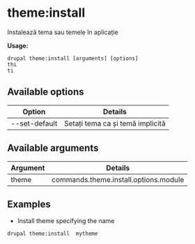 # theme:install
Instalează tema sau temele în aplicație

**Usage:**
```
drupal theme:install [arguments] [options]
thi
ti
```

## Available options
Option | Details
-------|-------------
--set-default | Setați tema ca și temă implicită

## Available arguments
Argument | Details
---------|-------------
theme | commands.theme.install.options.module

## Examples
* Install theme specifying the name
```
drupal theme:install  mytheme
```
